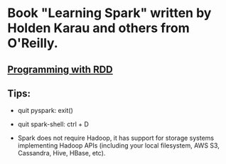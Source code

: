 # Book "Learning Spark" written by Holden Karau and others from O'Reilly.

## [Programming with RDD](https://github.com/mikoSL/Scala_Spark/tree/master/Learning_Spark/Programming_with_RDD)

## Tips:
* quit pyspark: exit()
* quit spark-shell: ctrl + D

* Spark does not require Hadoop, it has support for storage systems implementing Hadoop APIs (including your local filesystem, AWS S3, Cassandra, Hive, HBase, etc).
